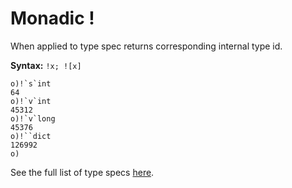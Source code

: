 # Monadic !

When applied to type spec returns corresponding internal type id.

**Syntax:** ```!x; ![x]```

```o
o)!`s`int
64
o)!`v`int
45312
o)!`v`long
45376
o)!``dict
126992
o)
```

See the full list of type specs [here](/reference/types/scalars/scalars.md).
